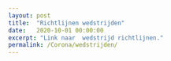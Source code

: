 ```yaml
---
layout: post
title:  "Richtlijnen wedstrijden"
date:   2020-10-01 00:00:00
excerpt: "Link naar  wedstrijd richtlijnen."
permalink: /Corona/wedstrijden/
---
```


